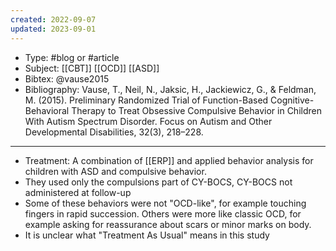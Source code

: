 ```yaml
---
created: 2022-09-07
updated: 2023-09-01
---
```

* Type: #blog or #article
* Subject: [[CBT]] [[OCD]] [[ASD]]
* Bibtex: @vause2015
* Bibliography: Vause, T., Neil, N., Jaksic, H., Jackiewicz, G., & Feldman, M. (2015). Preliminary Randomized Trial of Function-Based Cognitive-Behavioral Therapy to Treat Obsessive Compulsive Behavior in Children With Autism Spectrum Disorder. Focus on Autism and Other Developmental Disabilities, 32(3), 218–228.
---

- Treatment: A combination of [[ERP]] and applied behavior analysis for children with ASD and compulsive behavior.
- They used only the compulsions part of CY-BOCS, CY-BOCS not administered at follow-up
- Some of these behaviors were not "OCD-like", for example touching fingers in rapid succession. Others were more like classic OCD, for example asking for reassurance about scars or minor marks on body.
- It is unclear what "Treatment As Usual" means in this study